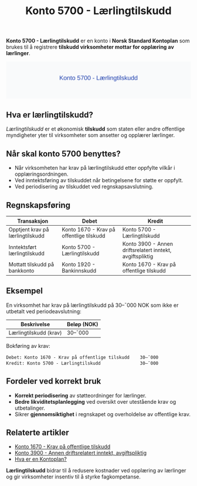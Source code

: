 ﻿---
title: "Konto 5700 - Lærlingtilskudd"
seoTitle: "Konto 5700 | Lærlingtilskudd | Kontoplan"
description: "Konto 5700 i Norsk Standard Kontoplan brukes til å registrere lærlingtilskudd virksomheter mottar for opplæring av lærlinger. Omfatter vilkår, inntektsføring og bokføring."
summary: "Hva lærlingtilskudd er, når Konto 5700 benyttes og hvordan tilskuddet bokføres."
---

**Konto 5700 - Lærlingtilskudd** er en konto i **Norsk Standard Kontoplan** som brukes til å registrere **tilskudd virksomheter mottar for opplæring av lærlinger**.

![Illustrasjon av konto 5700 Lærlingtilskudd](5700-laerlingtilskudd-image.svg)

## Hva er lærlingtilskudd?

*Lærlingtilskudd* er et økonomisk **tilskudd** som staten eller andre offentlige myndigheter yter til virksomheter som ansetter og opplærer lærlinger.

## Når skal konto 5700 benyttes?

* Når virksomheten har krav på lærlingtilskudd etter oppfylte vilkår i opplæringsordningen.
* Ved inntektsføring av tilskuddet når betingelsene for støtte er oppfylt.
* Ved periodisering av tilskuddet ved regnskapsavslutning.

## Regnskapsføring

| Transaksjon                          | Debet                                   | Kredit                                 |
|--------------------------------------|-----------------------------------------|----------------------------------------|
| Opptjent krav på lærlingtilskudd     | Konto 1670 - Krav på offentlige tilskudd| Konto 5700 - Lærlingtilskudd           |
| Inntektsført lærlingtilskudd         | Konto 5700 - Lærlingtilskudd           | Konto 3900 - Annen driftsrelatert inntekt, avgiftspliktig |
| Mottatt tilskudd på bankkonto        | Konto 1920 - Bankinnskudd               | Konto 1670 - Krav på offentlige tilskudd|

## Eksempel

En virksomhet har krav på lærlingtilskudd på 30–¯000 NOK som ikke er utbetalt ved periodeavslutning:

| Beskrivelse                | Beløp (NOK) |
|----------------------------|-------------|
| Lærlingtilskudd (krav)     | 30–¯000      |

Bokføring av krav:

```plaintext
Debet: Konto 1670 - Krav på offentlige tilskudd    30–¯000
Kredit: Konto 5700 - Lærlingtilskudd               30–¯000
```

## Fordeler ved korrekt bruk

* **Korrekt periodisering** av støtteordninger for lærlinger.
* **Bedre likviditetsplanlegging** ved oversikt over utestående krav og utbetalinger.
* Sikrer **gjennomsiktighet** i regnskapet og overholdelse av offentlige krav.

## Relaterte artikler

* [Konto 1670 - Krav på offentlige tilskudd](/blogs/kontoplan/1670-krav-pa-offentlige-tilskudd "Konto 1670 - Krav på offentlige tilskudd")
* [Konto 3900 - Annen driftsrelatert inntekt, avgiftspliktig](/blogs/kontoplan/3900-annen-driftsrelatert-inntekt-avgiftspliktig "Konto 3900 - Annen driftsrelatert inntekt, avgiftspliktig")
* [Hva er en Kontoplan?](/blogs/regnskap/hva-er-kontoplan "Hva er en Kontoplan? Komplett Guide til Kontoplaner i Norsk Regnskap")

**Lærlingtilskudd** bidrar til å redusere kostnader ved opplæring av lærlinger og gir virksomheter insentiv til å styrke fagkompetanse.






